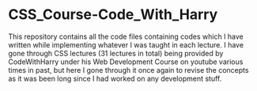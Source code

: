 # CSS_Course-Code_With_Harry
This repository contains all the code files containing codes which I have written while implementing whatever I was taught in each lecture.
I have gone through CSS lectures (31 lectures in total) being provided by CodeWithHarry under his Web Development Course on youtube various times in past, but here I gone through it once again to revise the concepts as it was been long since I had worked on any development stuff.
